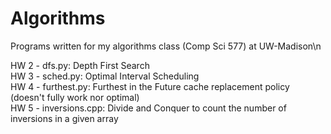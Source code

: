# Algorithms
Programs written for my algorithms class (Comp Sci 577) at UW-Madison\n

HW 2 - dfs.py: Depth First Search <br/>
HW 3 - sched.py: Optimal Interval Scheduling <br/>
HW 4 - furthest.py: Furthest in the Future cache replacement policy (doesn't fully work nor optimal) <br/>
HW 5 - inversions.cpp: Divide and Conquer to count the number of inversions in a given array <br/>
